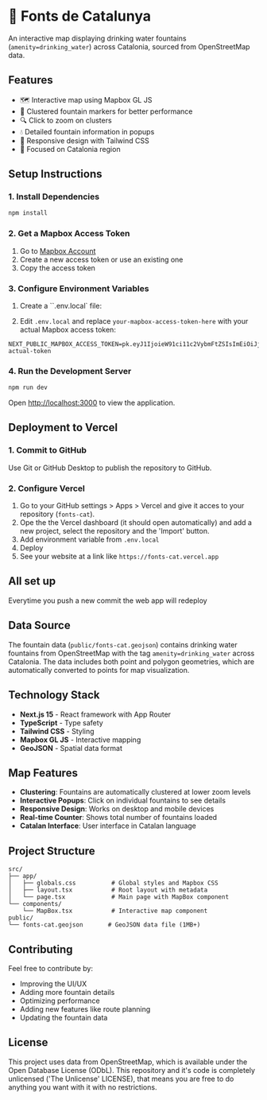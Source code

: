 # 🚰 Fonts de Catalunya

An interactive map displaying drinking water fountains (`amenity=drinking_water`) across Catalonia, sourced from OpenStreetMap data.

## Features

- 🗺️ Interactive map using Mapbox GL JS
- 📍 Clustered fountain markers for better performance
- 🔍 Click to zoom on clusters
- 💧 Detailed fountain information in popups
- 📱 Responsive design with Tailwind CSS
- 🎯 Focused on Catalonia region

## Setup Instructions

### 1. Install Dependencies

```bash
npm install
```

### 2. Get a Mapbox Access Token

1. Go to [Mapbox Account](https://account.mapbox.com/access-tokens/)
2. Create a new access token or use an existing one
3. Copy the access token

### 3. Configure Environment Variables

1. Create a ``.env.local` file:

2. Edit `.env.local` and replace `your-mapbox-access-token-here` with your actual Mapbox access token:
```
NEXT_PUBLIC_MAPBOX_ACCESS_TOKEN=pk.eyJ1IjoieW91ci11c2VybmFtZSIsImEiOiJjbGthYmNkZWYifQ.your-actual-token
```

### 4. Run the Development Server

```bash
npm run dev
```

Open [http://localhost:3000](http://localhost:3000) to view the application.

## Deployment to Vercel

### 1. Commit to GitHub
Use Git or GitHub Desktop to publish the repository to GitHub.

### 2. Configure Vercel 
1. Go to your GitHub settings > Apps > Vercel and give it acces to your repository (`fonts-cat`). 
2. Ope the the Vercel dashboard (it should open automatically) and add a new project, select the repository and the 'Import' button.
3. Add environment variable from `.env.local`
4. Deploy
5. See your website at a link like `https://fonts-cat.vercel.app`
   
## All set up
Everytime you push a new commit the web app will redeploy

## Data Source

The fountain data (`public/fonts-cat.geojson`) contains drinking water fountains from OpenStreetMap with the tag `amenity=drinking_water` across Catalonia. The data includes both point and polygon geometries, which are automatically converted to points for map visualization.

## Technology Stack

- **Next.js 15** - React framework with App Router
- **TypeScript** - Type safety
- **Tailwind CSS** - Styling
- **Mapbox GL JS** - Interactive mapping
- **GeoJSON** - Spatial data format

## Map Features

- **Clustering**: Fountains are automatically clustered at lower zoom levels
- **Interactive Popups**: Click on individual fountains to see details
- **Responsive Design**: Works on desktop and mobile devices
- **Real-time Counter**: Shows total number of fountains loaded
- **Catalan Interface**: User interface in Catalan language

## Project Structure

```
src/
├── app/
│   ├── globals.css          # Global styles and Mapbox CSS
│   ├── layout.tsx           # Root layout with metadata
│   └── page.tsx             # Main page with MapBox component
└── components/
    └── MapBox.tsx           # Interactive map component
public/
└── fonts-cat.geojson       # GeoJSON data file (1MB+)
```

## Contributing

Feel free to contribute by:
- Improving the UI/UX
- Adding more fountain details
- Optimizing performance
- Adding new features like route planning
- Updating the fountain data

## License

This project uses data from OpenStreetMap, which is available under the Open Database License (ODbL). This repository and it's code is completely unlicensed ('The Unlicense' LICENSE), that means you are free to do anything you want with it with no restrictions.
